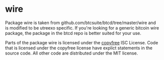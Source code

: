 wire
====

Package wire is taken from github.com/btcsuite/btcd/tree/master/wire and is
modified to be utreexo specific. If you're looking for a generic bitcoin wire package,
the package in the btcd repo is better suited for your use.

Parts of the package wire is licensed under the [copyfree](http://copyfree.org) ISC
License. Code that is licensed under the copyfree license have explict statements in the
source code. All other code are distributed under the MIT license.
